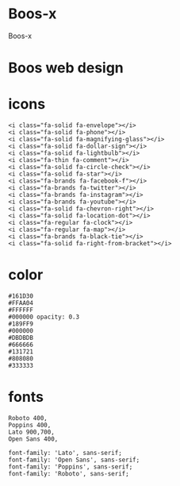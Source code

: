 # Boos-x
Boos-x

# Boos web design

# icons
    <i class="fa-solid fa-envelope"></i>
    <i class="fa-solid fa-phone"></i>
    <i class="fa-solid fa-magnifying-glass"></i>
    <i class="fa-solid fa-dollar-sign"></i>
    <i class="fa-solid fa-lightbulb"></i>
    <i class="fa-thin fa-comment"></i>
    <i class="fa-solid fa-circle-check"></i>
    <i class="fa-solid fa-star"></i>
    <i class="fa-brands fa-facebook-f"></i>
    <i class="fa-brands fa-twitter"></i>
    <i class="fa-brands fa-instagram"></i>
    <i class="fa-brands fa-youtube"></i>
    <i class="fa-solid fa-chevron-right"></i>
    <i class="fa-solid fa-location-dot"></i>
    <i class="fa-regular fa-clock"></i>
    <i class="fa-regular fa-map"></i>
    <i class="fa-brands fa-black-tie"></i>
    <i class="fa-solid fa-right-from-bracket"></i>
    
# color

    #161D30
    #FFAA04
    #FFFFFF
    #000000 opacity: 0.3
    #189FF9
    #000000
    #DBDBDB
    #666666
    #131721
    #808080
    #333333

# fonts

    Roboto 400,
    Poppins 400,
    Lato 900,700,
    Open Sans 400,

    font-family: 'Lato', sans-serif;
    font-family: 'Open Sans', sans-serif;
    font-family: 'Poppins', sans-serif;
    font-family: 'Roboto', sans-serif;
